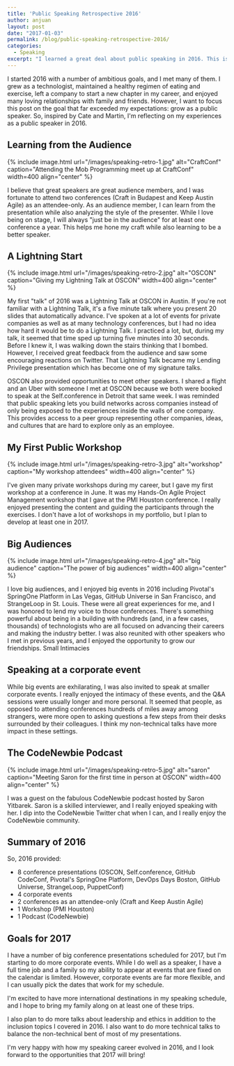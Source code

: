 ```yaml
---
title: 'Public Speaking Retrospective 2016'
author: anjuan
layout: post
date: "2017-01-03"
permalink: /blog/public-speaking-retrospective-2016/
categories:
  - Speaking
excerpt: "I learned a great deal about public speaking in 2016. This is what I learned and my goals for the future."
---
```


I started 2016 with a number of ambitious goals, and I met many of them. I grew as a technologist, maintained a healthy regimen of eating and exercise, left a company to start a new chapter in my career, and enjoyed many loving relationships with family and friends. However, I want to focus this post on the goal that far exceeded my expectations: grow as a public speaker. So, inspired by Cate and Martin, I'm reflecting on my experiences as a public speaker in 2016.

## Learning from the Audience

{% include image.html url="/images/speaking-retro-1.jpg" alt="CraftConf" caption="Attending the Mob Programming meet up at CraftConf" width=400 align="center" %}

I believe that great speakers are great audience members, and I was fortunate to attend two conferences (Craft in Budapest and Keep Austin Agile) as an attendee-only. As an audience member, I can learn from the presentation while also analyzing the style of the presenter. While I love being on stage, I will always "just be in the audience" for at least one conference a year. This helps me hone my craft while also learning to be a better speaker.

## A Lightning Start

{% include image.html url="/images/speaking-retro-2.jpg" alt="OSCON" caption="Giving my Lightning Talk at OSCON" width=400 align="center" %}

My first "talk" of 2016 was a Lightning Talk at OSCON in Austin. If you're not familiar with a Lightning Talk, it's a five minute talk where you present 20 slides that automatically advance. I've spoken at a lot of events for private companies as well as at many technology conferences, but I had no idea how hard it would be to do a Lightning Talk. I practiced a lot, but, during my talk, it seemed that time sped up turning five minutes into 30 seconds. Before I knew it, I was walking down the stairs thinking that I bombed. However, I received great feedback from the audience and saw some encouraging reactions on Twitter. That Lightning Talk became my Lending Privilege presentation which has become one of my signature talks.

OSCON also provided opportunities to meet other speakers. I shared a flight and an Uber with someone I met at OSCON because we both were booked to speak at the Self.conference in Detroit that same week. I was reminded that public speaking lets you build networks across companies instead of only being exposed to the experiences inside the walls of one company. This provides access to a peer group representing other companies, ideas, and cultures that are hard to explore only as an employee.

## My First Public Workshop

{% include image.html url="/images/speaking-retro-3.jpg" alt="workshop" caption="My workshop attendees" width=400 align="center" %}

I've given many private workshops during my career, but I gave my first workshop at a conference in June. It was my Hands-On Agile Project Management workshop that I gave at the PMI Houston conference. I really enjoyed presenting the content and guiding the participants through the exercises. I don't have a lot of workshops in my portfolio, but I plan to develop at least one in 2017.

## Big Audiences

{% include image.html url="/images/speaking-retro-4.jpg" alt="big audience" caption="The power of big audiences" width=400 align="center" %}

I love big audiences, and I enjoyed big events in 2016 including Pivotal's SpringOne Platform in Las Vegas, GitHub Universe in San Francisco, and StrangeLoop in St. Louis. These were all great experiences for me, and I was honored to lend my voice to those conferences. There's something powerful about being in a building with hundreds (and, in a few cases, thousands) of technologists who are all focused on advancing their careers and making the industry better. I was also reunited with other speakers who I met in previous years, and I enjoyed the opportunity to grow our friendships.
Small Intimacies


## Speaking at a corporate event

While big events are exhilarating, I was also invited to speak at smaller corporate events. I really enjoyed the intimacy of these events, and the Q&A sessions were usually longer and more personal. It seemed that people, as opposed to attending conferences hundreds of miles away among strangers, were more open to asking questions a few steps from their desks surrounded by their colleagues. I think my non-technical talks have more impact in these settings.


## The CodeNewbie Podcast

{% include image.html url="/images/speaking-retro-5.jpg" alt="saron" caption="Meeting Saron for the first time in person at OSCON" width=400 align="center" %}

I was a guest on the fabulous CodeNewbie podcast hosted by Saron Yitbarek. Saron is a skilled interviewer, and I really enjoyed speaking with her. I dip into the CodeNewbie Twitter chat when I can, and I really enjoy the CodeNewbie community.

## Summary of 2016

So, 2016 provided:

* 8 conference presentations (OSCON, Self.conference, GitHub CodeConf, Pivotal's SpringOne Platform, DevOps Days Boston, GitHub Universe, StrangeLoop, PuppetConf)
* 4 corporate events
* 2 conferences as an attendee-only (Craft and Keep Austin Agile)
* 1 Workshop (PMI Houston)
* 1 Podcast (CodeNewbie)

## Goals for 2017

I have a number of big conference presentations scheduled for 2017, but I'm starting to do more corporate events. While I do well as a speaker, I have a full time job and a family so my ability to appear at events that are fixed on the calendar is limited. However, corporate events are far more flexible, and I can usually pick the dates that work for my schedule.

I'm excited to have more international destinations in my speaking schedule, and I hope to bring my family along on at least one of these trips.

I also plan to do more talks about leadership and ethics in addition to the inclusion topics I covered in 2016. I also want to do more technical talks to balance the non-technical bent of most of my presentations.

I'm very happy with how my speaking career evolved in 2016, and I look forward to the opportunities that 2017 will bring!
